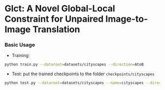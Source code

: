 # Glct: A Novel Global-Local Constraint  for Unpaired Image-to-Image Translation

### Basic Usage

- Training:
```bash
python train.py --dataroot=datasets/cityscapes --direction=AtoB
```
- Test:
put the trained checkpoints to the folder ```checkpoints/cityscapes```
```bash
python test.py --dataroot=datasets/cityscapes --name=cityscapes --direction=AtoB
```




